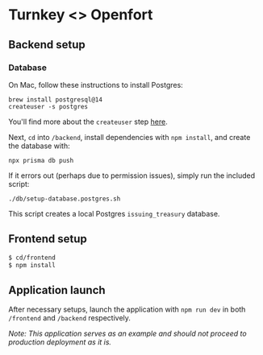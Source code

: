 # Turnkey <> Openfort

## Backend setup
### Database

On Mac, follow these instructions to install Postgres:

    brew install postgresql@14
    createuser -s postgres

You'll find more about the `createuser` step [here](https://stackoverflow.com/a/15309551).

Next, `cd` into `/backend`, install dependencies with `npm install`, and create the database with:

    npx prisma db push

If it errors out (perhaps due to permission issues), simply run the included script:

    ./db/setup-database.postgres.sh

This script creates a local Postgres `issuing_treasury` database.

## Frontend setup

```sh
$ cd/frontend
$ npm install
```

## Application launch

After necessary setups, launch the application with `npm run dev` in both `/frontend` and `/backend` respectively.

*Note: This application serves as an example and should not proceed to production deployment as it is.*